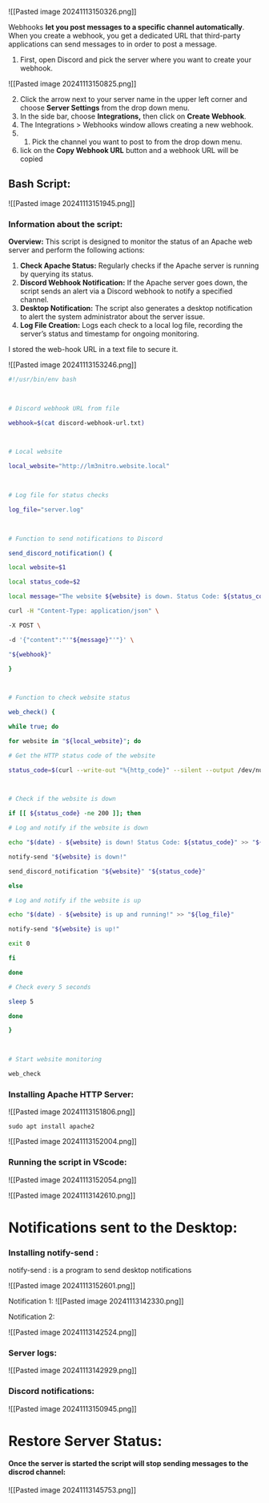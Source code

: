 
![[Pasted image 20241113150326.png]]

Webhooks **let you post messages to a specific channel automatically**. When you create a webhook, you get a dedicated URL that third-party applications can send messages to in order to post a message.



1. First, open Discord and pick the server where you want to create your webhook.

![[Pasted image 20241113150825.png]]

2. Click the arrow next to your server name in the upper left corner and choose **Server Settings** from the drop down menu.
3. In the side bar, choose **Integrations,** then click on **Create Webhook**.
4. The Integrations > Webhooks window allows creating a new webhook.
5. 1. Pick the channel you want to post to from the drop down menu.
6. lick on the **Copy Webhook URL** button and a webhook URL will be copied

##  Bash Script:

![[Pasted image 20241113151945.png]]



### Information about the script:

**Overview:** This script is designed to monitor the status of an Apache web server and perform the following actions:

1. **Check Apache Status:** Regularly checks if the Apache server is running by querying its status.
2. **Discord Webhook Notification:** If the Apache server goes down, the script sends an alert via a Discord webhook to notify a specified channel.
3. **Desktop Notification:** The script also generates a desktop notification to alert the system administrator about the server issue.
4. **Log File Creation:** Logs each check to a local log file, recording the server’s status and timestamp for ongoing monitoring.


I stored the web-hook URL in a text file to secure it.

![[Pasted image 20241113153246.png]]

```bash
#!/usr/bin/env bash

  

# Discord webhook URL from file

webhook=$(cat discord-webhook-url.txt)

  

# Local website

local_website="http://lm3nitro.website.local"

  

# Log file for status checks

log_file="server.log"

  

# Function to send notifications to Discord

send_discord_notification() {

local website=$1

local status_code=$2

local message="The website ${website} is down. Status Code: ${status_code}"

curl -H "Content-Type: application/json" \

-X POST \

-d '{"content":"'"${message}"'"}' \

"${webhook}"

}

  

# Function to check website status

web_check() {

while true; do

for website in "${local_website}"; do

# Get the HTTP status code of the website

status_code=$(curl --write-out "%{http_code}" --silent --output /dev/null -L "${website}")

  

# Check if the website is down

if [[ ${status_code} -ne 200 ]]; then

# Log and notify if the website is down

echo "$(date) - ${website} is down! Status Code: ${status_code}" >> "${log_file}"

notify-send "${website} is down!"

send_discord_notification "${website}" "${status_code}"

else

# Log and notify if the website is up

echo "$(date) - ${website} is up and running!" >> "${log_file}"

notify-send "${website} is up!"

exit 0

fi

done

# Check every 5 seconds

sleep 5

done

}

  

# Start website monitoring

web_check
```



### Installing Apache HTTP Server:

![[Pasted image 20241113151806.png]]


``` 
sudo apt install apache2
```
![[Pasted image 20241113152004.png]]


### Running the script in VScode:


![[Pasted image 20241113152054.png]]



![[Pasted image 20241113142610.png]]





# Notifications sent to the Desktop: 


### Installing notify-send :

notify-send : is  a program to send desktop notifications



![[Pasted image 20241113152601.png]]


Notification 1:
![[Pasted image 20241113142330.png]]


Notification 2:

![[Pasted image 20241113142524.png]]


### Server logs:


![[Pasted image 20241113142929.png]]




### Discord notifications:




![[Pasted image 20241113150945.png]]
#  Restore Server Status:

#### Once the server is started the script will stop sending messages to the discrod channel:

 ![[Pasted image 20241113145753.png]]
